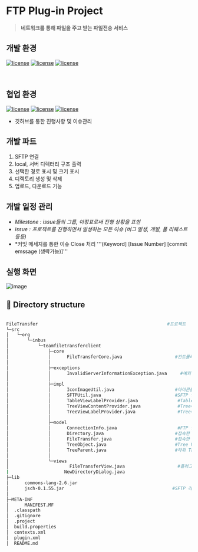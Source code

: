 # FTP Plug-in Project

> **네트워크를 통해 파일을 주고 받는 파일전송 서비스**

## 개발 환경

 [![license](https://img.shields.io/badge/java-1.8-yellow)](https://img.shields.io/badge/java-1.8-yellow) [![license](https://img.shields.io/badge/eclipse-4.10-green)](https://img.shields.io/badge/eclipse-4.10-green) [![license](https://img.shields.io/badge/windowbuilder-1.9.1-blue)](https://img.shields.io/badge/windowbuilder-1.9.1-blue)

<br>

## 협업 환경 

[![license](https://img.shields.io/badge/git-2.22-yellow.svg)](https://img.shields.io/badge/git-2.22-yellow) [![license](https://img.shields.io/badge/github-github.com%2F2hw%2FTeamPlug--in-green.svg)](https://img.shields.io/badge/github-github.com%2F2hw%2FTeamPlug--in-green) [![license](https://img.shields.io/badge/sourceTree-3.13-blue.svg)](https://img.shields.io/badge/sourceTree-3.13-blue)

+ 깃허브를 통한 진행사항 및 이슈관리


## 개발 파트
1.  SFTP 연결
2.  local, 서버 디렉터리 구조 출력
3.  선택한 경로 표시 및 크기 표시
4.  디렉토리 생성 및 삭제
5.  업로드, 다운로드 기능

## 개발 일정 관리
  + *Milestone   :  issue들의 그룹,  이정표로써 진행 상황을 표현*
  + *issue  :  프로젝트를 진행하면서 발생하는 모든 이슈 (버그 발생, 개발, 풀 리퀘스트 등등)*
  + *커밋 메세지를 통한 이슈 Close  처리 
  '''(Keyword] [Issue Number] [commit emssage (생략가능)]'''

## 실행 화면

![image](https://user-images.githubusercontent.com/36910089/63744562-a77e2a80-c8da-11e9-9c4b-0ba902d2b575.png)

## 📂 Directory structure

```bash
                        
FileTransfer 												 #프로젝트
└─src
│   └─org
│       └─inbus
│           └─teamfiletransferclient
│               ├─core
│               │      FileTransferCore.java 					#컨트롤러
│               │
│               ├─exceptions
│               │      InvalidServerInformationException.java  	  #예외 처리
│               │
│               ├─impl
│               │      IconImageUtil.java 					 	#아이콘을 표시하는 Util 클래스
│               │      SFTPUtil.java 						    #SFTP 연결 클래스 
│               │      TableViewLabelProvider.java 				 #Table에 표시되는 데이터 제어 클래스
│               │      TreeViewContentProvider.java 			 #Tree에 보여질 노드를 리턴하는 클래스
│               │      TreeViewLabelProvider.java 				 #Tree에 표시될 노드 제어 클래스
│               │
│               ├─model
│               │      ConnectionInfo.java 	           			 #FTP 접속 정보 VO
│               │      Directory.java 						    #접속한 서버의 디렉터리 VO
│               │      FileTransfer.java 						#접속한 서버의 파일 정보 VO
│               │      TreeObject.java 						 	#Tree VO
│               │      TreeParent.java 						 	#하위 Tree VO
│               │
│               └─views
│                       FileTransferView.java 					 #플러그인 메인 뷰
|					  NewDirectoryDialog.java
├─lib
│      commons-lang-2.6.jar
│      jsch-0.1.55.jar										   #SFTP 라이브러리
│
├─META-INF
│      MANIFEST.MF
│  .classpath
│  .gitignore
│  .project
│  build.properties
│  contexts.xml
│  plugin.xml
│  README.md
```
